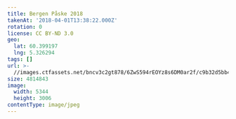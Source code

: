 ```yaml
---
title: Bergen Påske 2018
takenAt: '2018-04-01T13:38:22.000Z'
rotation: 0
license: CC BY-ND 3.0
geo:
  lat: 60.399197
  lng: 5.326294
tags: []
url: >-
  //images.ctfassets.net/bncv3c2gt878/6ZwS594rEOYz8s6DM0ar2f/c9b32d5bb4607dbb3f050311bcd1f852/bergen-pske-2018_41178927571_o
size: 4814843
image:
  width: 5344
  height: 3006
contentType: image/jpeg
---
```


